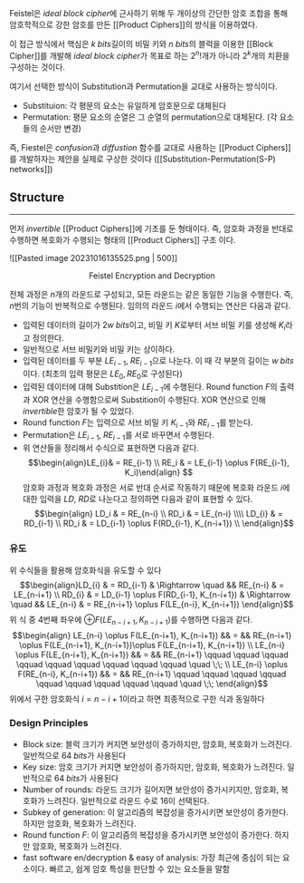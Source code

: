
Feistel은 *ideal block cipher*에 근사하기 위해 두 개이상의 간단한 암호 조합을 통해 암호학적으로 강한 암호를 만든 [[Product Ciphers]]의 방식을 이용하였다.

이 접근 방식에서 핵심은 $k \; bits$길이의 비밀 키와 $n \; bits$의 블럭을 이용한 [[Block Cipher]]를 개발해 *ideal block cipher*가 목표로 하는 $2^n!$개가 아니라 $2^k$개의 치환을 구성하는 것이다. 

여기서 선택한 방식이 Substitution과 Permutation을 교대로 사용하는 방식이다. 
+ Substituion: 각 평문의 요소는 유일하게 암호문으로 대체된다
+ Permutation: 평문 요소의 순열은 그 순열의 permutation으로 대체된다. (각 요소들의 순서만 변경)

즉, Fiestel은  *confusion*과 *diffustion* 함수를 교대로 사용하는 [[Product Ciphers]]를 개발하자는 제안을 실제로 구상한 것이다 ([[Substitution-Permutation(S-P) networks]])

## Structure
---
먼저 *invertible* [[Product Ciphers]]에 기초를 둔 형태이다. 즉, 암호화 과정을 반대로 수행하면 복호화가 수행되는 형태의 [[Product Ciphers]] 구조 이다. 

![[Pasted image 20231016135525.png | 500]]
<div align="center">Feistel Encryption and Decryption</div>

전체 과정은 $n$개의 라운드로 구성되고, 모든 라운드는 같은 동일한 기능을 수행한다. 즉, $n$번의 기능이 반복적으로 수행된다. 임의의 라운드 $i$에서 수행되는 연산은 다음과 같다. 
+ 입력된 데이터의 길이가 $2w \; bits$이고, 비밀 키 $K$로부터 서브 비밀 키를 생성해 $K_i$라고 정의한다.
+ 일반적으로 서브 비밀키와 비밀 키는 상이하다. 
+ 입력된 데이터를 두 부분 $LE_{i-1}, \; RE_{i-1}$으로 나눈다. 이 때 각 부분의 길이는 $w \; bits$이다. (최초의 입력 평문은 $LE_0, RE_0$로 구성된다)
+ 입력된 데이터에 대해 Substition은 $LE_{i-1}$에 수행된다. Round function $F$의 출력과 XOR 연산을 수행함으로써 Substition이 수행된다. XOR 연산으로 인해 *invertible*한 암호가 될 수 있었다.
+ Round function $F$는 입력으로 서브 비밀 키 $K_{i-1}$와 $RE_{i-1}$를 받는다. 
+ Permutation은 $LE_{i-1}, \; RE_{i-1}$를 서로 바꾸면서 수행된다. 
+ 위 연산들을 정리해서 수식으로 표현하면 다음과 같다. $$\begin{align}LE_{i}& = RE_{i-1} \\ RE_i & = LE_{i-1} \oplus F(RE_{i-1}, K_i)\end{align} $$
암호화 과정과 복호화 과정은 서로 반대 순서로 작동하기 때문에 복호화 라운드 $i$에 대한 입력을 $LD, \; RD$로 나눈다고 정의하면 다음과 같이 표현할 수 있다.
$$\begin{align} LD_i & = RE_{n-i} \\ RD_i & = LE_{n-i} \\\\ LD_{i} & = RD_{i-1} \\ RD_i & = LD_{i-1} \oplus F(RD_{i-1}, K_{n-i+1}) \\ \end{align}$$

### 유도
위 수식들을 활용해 암호화식을 유도할 수 있다
$$\begin{align}LD_{i} & = RD_{i-1} & \Rightarrow \quad && RE_{n-i} & = LE_{n-i+1} \\ RD_{i} & = LD_{i-1} \oplus F(RD_{i-1}, K_{n-i+1}) & \Rightarrow \quad && LE_{n-i} & = RE_{n-i+1} \oplus F(LE_{n-i}, K_{n-i+1})
\end{align}$$
위 식 중 4번째 좌우에 $\oplus F(LE_{n-i+1}, K_{n-i+1})$를 수행하면 다음과 같다. 
$$\begin{align} LE_{n-i} \oplus F(LE_{n-i+1}, K_{n-i+1}) && = && RE_{n-i+1} \oplus F(LE_{n-i+1}, K_{n-i+1})\oplus F(LE_{n-i+1}, K_{n-i+1}) \\ LE_{n-i} \oplus F(LE_{n-i+1}, K_{n-i+1}) && = && RE_{n-i+1}  \qquad \qquad \qquad \qquad \qquad \qquad \qquad \qquad \qquad \quad \;\; \\ LE_{n-i} \oplus F(RE_{n-i}, K_{n-i+1}) && = && RE_{n-i+1}  \qquad \qquad \qquad \qquad \qquad \qquad \qquad \qquad \qquad \quad \;\;
\end{align}$$
위에서 구한 암호화식 $i = n-i+1$이라고 하면 최종적으로 구한 식과 동일하다


### Design Principles
+ Block size: 블럭 크기가 커지면 보안성이 증가하지만, 암호화, 복호화가 느려진다. 일반적으로 $64 \; bits$가 사용된다
+ Key size: 암호 크기가 커지면 보안성이 증가하지만, 암호화, 복호화가 느려진다.  일반적으로 $64 \; bits$가 사용된다
+ Number of rounds: 라운드 크기가 길어지면 보안성이 증가시키지만, 암호화, 복호화가 느려진다. 일반적으로 라운드 수로 16이 선택된다. 
+ Subkey of generation: 이 알고리즘의 복잡성을 증가시키면 보안성이 증가한다. 하지만 암호화, 복호화가 느려진다.
+ Round function $F$: 이 알고리즘의 복잡성을 증가시키면 보안성이 증가한다. 하지만 암호화, 복호화가 느려진다.
+ fast software en/decryption & easy of analysis: 가장 최근에 중심이 되는 요소이다. 빠르고, 쉽게 암호 특성을 판단할 수 있는 요소들을 말함